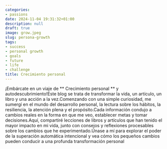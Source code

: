 ```yaml
---
categories:
- passions
date: 2024-11-04 19:31:32+01:00
description: null
draft: true
image: grow.jpeg
slug: persona-growth
tags:
- success
- personal growth
- goals
- future
- life
- challenge
title: Crecimiento personal
---
```


<!-- hash: 57afc6bb26a7 -->

¡Embárcate en un viaje de ** Crecimiento personal ** y autodescubrimiento!Este blog se trata de transformar la vida, un artículo, un libro y una acción a la vez.Comenzando con una simple curiosidad, me sumergí en el mundo del desarrollo personal, la lectura sobre los hábitos, la resiliencia, la atención plena y el propósito.Cada información condujo a cambios reales en la forma en que me veo, establecer metas y tomar decisiones.Aquí, compartiré lecciones de libros y artículos que han tenido el mayor impacto en mi vida, junto con consejos y reflexiones procesables sobre los cambios que he experimentado.Únase a mí para explorar el poder de la superación automática intencional y vea cómo los pequeños cambios pueden conducir a una profunda transformación personal